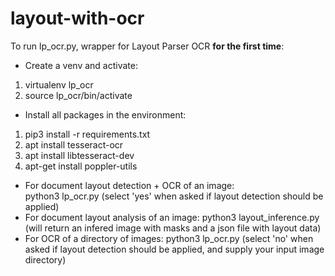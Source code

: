 # layout-with-ocr
To run lp_ocr.py, wrapper for Layout Parser OCR **for the first time**: 
- Create a venv and activate:  
1. virtualenv lp_ocr
2. source lp_ocr/bin/activate
- Install all packages in the environment: 
1. pip3 install -r requirements.txt
2. apt install tesseract-ocr
3. apt install libtesseract-dev
4. apt-get install poppler-utils
- For document layout detection + OCR of an image:   
python3 lp_ocr.py 
(select 'yes' when asked if layout detection should be applied) 
- For document layout analysis of an image: 
python3 layout_inference.py 
(will return an infered image with masks and a json file with layout data) 
- For OCR of a directory of images: 
python3 lp_ocr.py 
(select 'no' when asked if layout detection should be applied, and supply your input image directory) 

